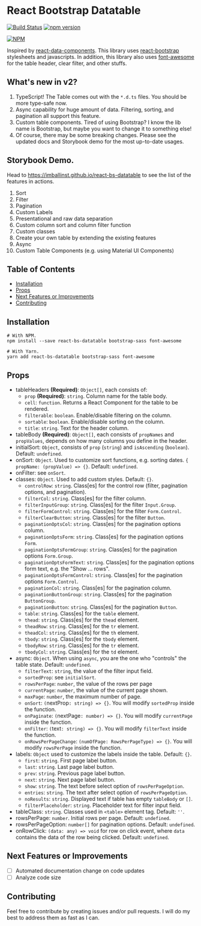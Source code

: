 # React Bootstrap Datatable

[![Build Status](https://travis-ci.org/Imballinst/react-bs-datatable.svg?branch=master)](https://travis-ci.org/Imballinst/react-bs-datatable)
[![npm version](https://badge.fury.io/js/react-bs-datatable.svg)](https://badge.fury.io/js/react-bs-datatable)

[![NPM](https://nodei.co/npm/react-bs-datatable.png?downloads=true&downloadRank=true&stars=true)](https://nodei.co/npm/react-bs-datatable/)

Inspired by [react-data-components](https://github.com/carlosrocha/react-data-components). This library uses [react-bootstrap](http://react-bootstrap.github.io/) stylesheets and javascripts. In addition, this library also uses [font-awesome](http://fontawesome.io/) for the table header, clear filter, and other stuffs.

## What's new in v2?

1. TypeScript! The Table comes out with the `*.d.ts` files. You should be more type-safe now.
2. Async capability for huge amount of data. Filtering, sorting, and pagination all support this feature.
3. Custom table components. Tired of using Bootstrap? I know the lib name is Bootstrap, but maybe you want to change it to something else!
4. Of course, there may be some breaking changes. Please see the updated docs and Storybook demo for the most up-to-date usages.

## Storybook Demo.

Head to https://imballinst.github.io/react-bs-datatable to see the list of the features in actions.

1. Sort
2. Filter
3. Pagination
4. Custom Labels
5. Presentational and raw data separation
6. Custom column sort and column filter function
7. Custom classes
8. Create your own table by extending the existing features
9. Async
10. Custom Table Components (e.g. using Material UI Components)

## Table of Contents

- [Installation](#installation)
- [Props](#props)
- [Next Features or Improvements](#next-features-or-improvements)
- [Contributing](#contributing)

## Installation

```
# With NPM.
npm install --save react-bs-datatable bootstrap-sass font-awesome

# With Yarn.
yarn add react-bs-datatable bootstrap-sass font-awesome
```

## Props

- tableHeaders **(Required)**: `Object[]`, each consists of:
  - `prop` **(Required)**: `string`. Column name for the table body.
  - `cell`: `function`. Returns a React Component for the table to be rendered.
  - `filterable`: `boolean`. Enable/disable filtering on the column.
  - `sortable`: `boolean`. Enable/disable sorting on the column.
  - `title`: `string`. Text for the header column.
- tableBody **(Required)**: `Object[]`, each consists of `propNames` and `propValues`, depends on how many columns you define in the header.
- initialSort: `Object`, consists of `prop` (`string`) and `isAscending` (`boolean`). Default: `undefined`.
- onSort: `Object`. Used to customize sort functions, e.g. sorting dates. `{ propName: (propValue) => {}`. Default: `undefined`.
- onFilter: see `onSort`.
- classes: `Object`. Used to add custom styles. Default: `{}`.
  - `controlRow`: `string`. Class\[es\] for the control row (filter, pagination options, and pagination).
  - `filterCol`: `string`. Class\[es\] for the filter column.
  - `filterInputGroup`: `string`. Class\[es\] for the filter `Input.Group`.
  - `filterFormControl`: `string`. Class\[es\] for the filter `Form.Control`.
  - `filterClearButton`: `string`. Class\[es\] for the filter `Button`.
  - `paginationOptsCol`: `string`. Class\[es\] for the pagination options column.
  - `paginationOptsForm`: `string`. Class\[es\] for the pagination options `Form`.
  - `paginationOptsFormGroup`: `string`. Class\[es\] for the pagination options `Form.Group`.
  - `paginationOptsFormText`: `string`. Class\[es\] for the pagination options form text, e.g. the "Show ... rows".
  - `paginationOptsFormControl`: `string`. Class\[es\] for the pagination options `Form.Control`.
  - `paginationCol`: `string`. Class\[es\] for the pagination column.
  - `paginationButtonGroup`: `string`. Class\[es\] for the pagination `ButtonGroup`.
  - `paginationButton`: `string`. Class\[es\] for the pagination `Button`.
  - `table`: `string`. Class\[es\] for the `table` element.
  - `thead`: `string`. Class\[es\] for the `thead` element.
  - `theadRow`: `string`. Class\[es\] for the `tr` element.
  - `theadCol`: `string`. Class\[es\] for the `th` element.
  - `tbody`: `string`. Class\[es\] for the `tbody` element.
  - `tbodyRow`: `string`. Class\[es\] for the `tr` element.
  - `tbodyCol`: `string`. Class\[es\] for the `td` element.
- async: `Object`. When using `async`, you are the one who "controls" the table state. Default: `undefined`.
  - `filterText`: `string`, the value of the filter input field.
  - `sortedProp`: see `initialSort`.
  - `rowsPerPage`: `number`, the value of the rows per page
  - `currentPage`: `number`, the value of the current page shown.
  - `maxPage`: `number`, the maximum number of page.
  - `onSort`: `(`nextProp`: string) => {}`. You will modify `sortedProp` inside the function.
  - `onPaginate`: `(`nextPage`: number) => {}`. You will modify `currentPage` inside the function.
  - `onFilter`: `(`text`: string) => {}`. You will modify `filterText` inside the function.
  - `onRowsPerPageChange`: `(numOfPage: RowsPerPageType) => {}`. You will modify `rowsPerPage` inside the function.
- labels: `Object` used to customize the labels inside the table. Default: `{}`.
  - `first`: `string`. First page label button.
  - `last`: `string`. Last page label button.
  - `prev`: `string`. Previous page label button.
  - `next`: `string`. Next page label button.
  - `show`: `string`. The text before select option of `rowsPerPageOption`.
  - `entries`: `string`. The text after select option of `rowsPerPageOption`.
  - `noResults`: `string`. Displayed text if table has empty `tableBody` or `[]`.
  - `filterPlaceholder`: `string`. Placeholder text for filter input field.
- tableClass: `string`. Classes used in `<table>` element tag. Default: `''`.
- rowsPerPage: `number`. Initial rows per page. Default: `undefined`.
- rowsPerPageOption: `number[]` for pagination options. Default: `undefined`.
- onRowClick: `(data: any) => void` for row on click event, where `data` contains the data of the row being clicked. Default: `undefined`.

## Next Features or Improvements

- [ ] Automated documentation change on code updates
- [ ] Analyze code size

## Contributing

Feel free to contribute by creating issues and/or pull requests. I will do my best to address them as fast as I can.
